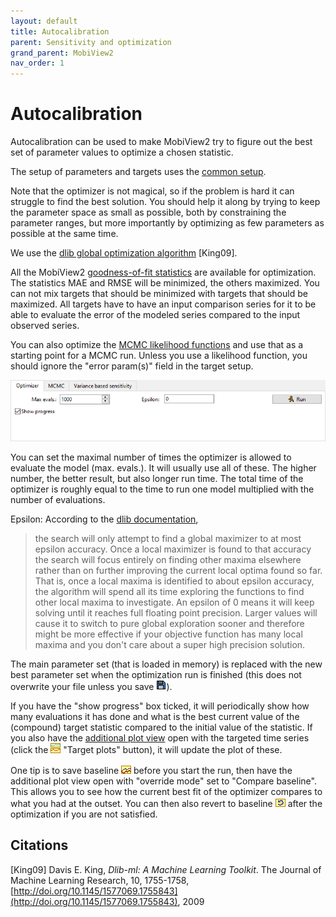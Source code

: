 ```yaml
---
layout: default
title: Autocalibration
parent: Sensitivity and optimization
grand_parent: MobiView2
nav_order: 1
---
```


# Autocalibration

Autocalibration can be used to make MobiView2 try to figure out the best set of parameter values to optimize a chosen statistic.

The setup of parameters and targets uses the [common setup](sensitivity.html#the-common-setup).

Note that the optimizer is not magical, so if the problem is hard it can struggle to find the best solution. You should help it along by trying to keep the parameter space as small as possible, both by constraining the parameter ranges, but more importantly by optimizing as few parameters as possible at the same time.

We use the [dlib global optimization algorithm](http://dlib.net/optimization.html) \[King09\].

All the MobiView2 [goodness-of-fit statistics](statistics.html#goodness-of-fit) are available for optimization. The statistics MAE and RMSE will be minimized, the others maximized. You can not mix targets that should be minimized with targets that should be maximized. All targets have to have an input comparison series for it to be able to evaluate the error of the modeled series compared to the input observed series.

You can also optimize the [MCMC likelihood functions](mcmc.html#likelihood-structures) and use that as a starting point for a MCMC run. Unless you use a likelihood function, you should ignore the "error param(s)" field in the target setup.

![Optimizer setup](../img/mobiview/optimizer.png)

You can set the maximal number of times the optimizer is allowed to evaluate the model (max. evals.). It will usually use all of these. The higher number, the better result, but also longer run time. The total time of the optimizer is roughly equal to the time to run one model multiplied with the number of evaluations.

Epsilon: According to the [dlib documentation](http://dlib.net/dlib/global_optimization/find_max_global_abstract.h.html#find_max_global),

> the search will only attempt to find a global
> maximizer to at most epsilon accuracy.  Once a local maximizer is
> found to that accuracy the search will focus entirely on finding other maxima
> elsewhere rather than on further improving the current local optima found so
> far.  That is, once a local maxima is identified to about epsilon
> accuracy, the algorithm will spend all its time exploring the functions to
> find other local maxima to investigate.  An epsilon of 0 means it will keep
> solving until it reaches full floating point precision.  Larger values will
> cause it to switch to pure global exploration sooner and therefore might be
> more effective if your objective function has many local maxima and you don't
> care about a super high precision solution.

The main parameter set (that is loaded in memory) is replaced with the new best parameter set when the optimization run is finished (this does not overwrite your file unless you save ![Save](../img/toolbar/Save.png)).

If you have the "show progress" box ticked, it will periodically show how many evaluations it has done and what is the best current value of the (compound) target statistic compared to the initial value of the statistic. If you also have the [additional plot view](additionalplots.html) open with the targeted time series (click the ![Target plots](../img/toolbar/ViewMorePlots.png) "Target plots" button), it will update the plot of these.

One tip is to save baseline ![Save baseline](../img/toolbar/SaveBaseline.png) before you start the run, then have the additional plot view open with "override mode" set to "Compare baseline". This allows you to see how the current best fit of the optimizer compares to what you had at the outset. You can then also revert to baseline ![Revert to baseline](../img/toolbar/RevertBaseline.png) after the optimization if you are not satisfied.

## Citations

\[King09\] Davis E. King, *Dlib-ml: A Machine Learning Toolkit*. The Journal of Machine Learning Research, 10, 1755-1758, [http://doi.org/10.1145/1577069.1755843](http://doi.org/10.1145/1577069.1755843), 2009